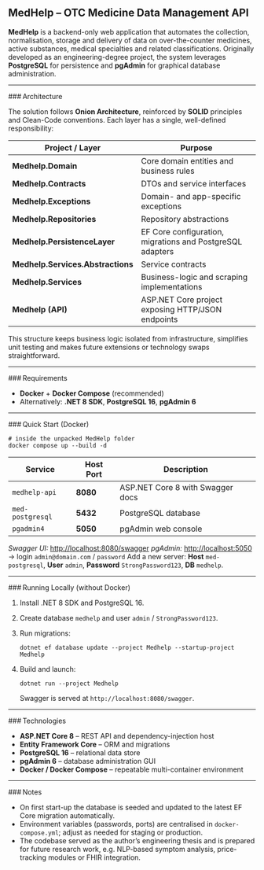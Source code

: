 ## MedHelp – OTC Medicine Data Management API

**MedHelp** is a backend-only web application that automates the collection, normalisation, storage and delivery of data on over-the-counter medicines, active substances, medical specialties and related classifications.
Originally developed as an engineering-degree project, the system leverages **PostgreSQL** for persistence and **pgAdmin** for graphical database administration.

---

\### Architecture

The solution follows **Onion Architecture**, reinforced by **SOLID** principles and Clean-Code conventions. Each layer has a single, well-defined responsibility:

| Project / Layer                   | Purpose                                                   |
| --------------------------------- | --------------------------------------------------------- |
| **Medhelp.Domain**                | Core domain entities and business rules                   |
| **Medhelp.Contracts**             | DTOs and service interfaces                               |
| **Medhelp.Exceptions**            | Domain- and app-specific exceptions                       |
| **Medhelp.Repositories**          | Repository abstractions                                   |
| **Medhelp.PersistenceLayer**      | EF Core configuration, migrations and PostgreSQL adapters |
| **Medhelp.Services.Abstractions** | Service contracts                                         |
| **Medhelp.Services**              | Business-logic and scraping implementations               |
| **Medhelp (API)**                 | ASP.NET Core project exposing HTTP/JSON endpoints         |

This structure keeps business logic isolated from infrastructure, simplifies unit testing and makes future extensions or technology swaps straightforward.

---

\### Requirements

* **Docker** + **Docker Compose** (recommended)
* Alternatively: **.NET 8 SDK**, **PostgreSQL 16**, **pgAdmin 6**

---

\### Quick Start (Docker)

```
# inside the unpacked MedHelp folder
docker compose up --build -d
```

| Service          | Host Port | Description                      |
| ---------------- | --------- | -------------------------------- |
| `medhelp-api`    | **8080**  | ASP.NET Core 8 with Swagger docs |
| `med-postgresql` | **5432**  | PostgreSQL database              |
| `pgadmin4`       | **5050**  | pgAdmin web console              |

*Swagger UI:* [http://localhost:8080/swagger](http://localhost:8080/swagger)
*pgAdmin:* [http://localhost:5050](http://localhost:5050)  →  login `admin@domain.com` / `password`
Add a new server: **Host** `med-postgresql`, **User** `admin`, **Password** `StrongPassword123`, **DB** `medhelp`.

---

\### Running Locally (without Docker)

1. Install .NET 8 SDK and PostgreSQL 16.
2. Create database `medhelp` and user `admin` / `StrongPassword123`.
3. Run migrations:

   ```
   dotnet ef database update --project Medhelp --startup-project Medhelp
   ```
4. Build and launch:

   ```
   dotnet run --project Medhelp
   ```

   Swagger is served at `http://localhost:8080/swagger`.

---

\### Technologies

* **ASP.NET Core 8** – REST API and dependency-injection host
* **Entity Framework Core** – ORM and migrations
* **PostgreSQL 16** – relational data store
* **pgAdmin 6** – database administration GUI
* **Docker / Docker Compose** – repeatable multi-container environment

---

\### Notes

* On first start-up the database is seeded and updated to the latest EF Core migration automatically.
* Environment variables (passwords, ports) are centralised in `docker-compose.yml`; adjust as needed for staging or production.
* The codebase served as the author’s engineering thesis and is prepared for future research work, e.g. NLP-based symptom analysis, price-tracking modules or FHIR integration.
